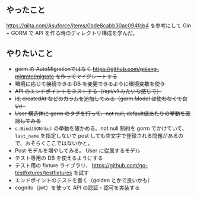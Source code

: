 ## やったこと

https://qiita.com/Asuforce/items/0bde8cabb30ac094fcb4 を参考にして Gin + GORM で API を作る時のディレクトリ構成を学んだ。

## やりたいこと

- ~~gorm の AutoMigrationではなく https://github.com/golang-migrate/migrate を作ってマイグレートする~~
- ~~環境に応じて接続できる DB を変更できるように環境変数を使う~~
- ~~API のエンドポイントをネストする（/api/v1 みたいな感じで）~~
- ~~id, createdAt などのカラムを追加してみる（gorm.Model は使わなくて良い）~~
- ~~User 構造体に gorm のタグを打って、not null, default値あたりの挙動を確認してみる~~
- `c.BindJSON(&u)` の挙動を確かめる。not null 制約を gorm でかけていて、 `last_name` を指定しないで post しても空文字で登録される問題があるので、おそらくここではないかと。
- Post モデルを増やしてみる。 User に従属するモデル
- テスト専用の DB を使えるようにする
- テスト用の fixture ライブラリ、 https://github.com/go-testfixtures/testfixtures を試す
- エンドポイントのテストを書く（golden とかで良いかも）
- cognito（jwt）を使って API の認証・認可を実装する
